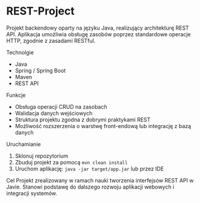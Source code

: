 # REST-Project

Projekt backendowy oparty na języku Java, realizujący architekturę REST API. Aplikacja umożliwia obsługę zasobów poprzez standardowe operacje HTTP, zgodnie z zasadami RESTful.

Technolgie
- Java
- Spring / Spring Boot
- Maven
- REST API

Funkcje
- Obsługa operacji CRUD na zasobach
- Walidacja danych wejściowych
- Struktura projektu zgodna z dobrymi praktykami REST
- Możliwość rozszerzenia o warstwę front-endową lub integrację z bazą danych

Uruchamianie
1. Sklonuj repozytorium
2. Zbuduj projekt za pomocą `mvn clean install`
3. Uruchom aplikację: `java -jar target/app.jar` lub przez IDE

Cel
Projekt zrealizowany w ramach nauki tworzenia interfejsów REST API w Javie. Stanowi podstawę do dalszego rozwoju aplikacji webowych i integracji systemów.
